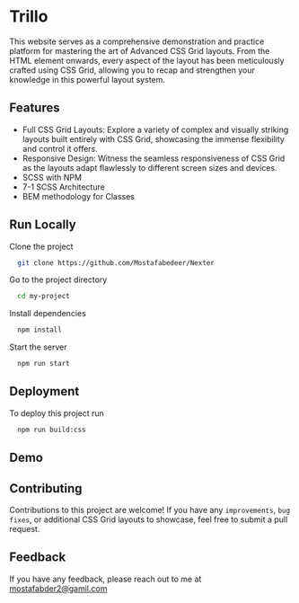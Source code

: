 
# Trillo

This website serves as a comprehensive demonstration and practice platform for mastering the art of Advanced CSS Grid layouts. From the <body> HTML element onwards, every aspect of the layout has been meticulously crafted using CSS Grid, allowing you to recap and strengthen your knowledge in this powerful layout system.


## Features

- Full CSS Grid Layouts: Explore a variety of complex and visually striking layouts built entirely with CSS Grid, showcasing the immense flexibility and control it offers.
- Responsive Design: Witness the seamless responsiveness of CSS Grid as the layouts adapt flawlessly to different screen sizes and devices.
- SCSS with NPM
- 7-1 SCSS Architecture
- BEM methodology for Classes



## Run Locally

Clone the project

```bash
  git clone https://github.com/Mostafabedeer/Nexter
```

Go to the project directory

```bash
  cd my-project
```

Install dependencies

```bash
  npm install
```

Start the server

```bash
  npm run start
```


## Deployment

To deploy this project run

```bash
  npm run build:css
```


## Demo




## Contributing

Contributions to this project are welcome! If you have any `improvements`, `bug fixes`, or additional CSS Grid layouts to showcase, feel free to submit a pull request.



## Feedback

If you have any feedback, please reach out to me at mostafabder2@gamil.com

